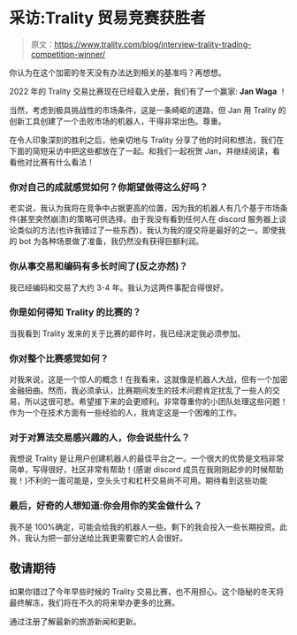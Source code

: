 # 采访:Trality 贸易竞赛获胜者

> 原文：<https://www.trality.com/blog/interview-trality-trading-competition-winner/>

你认为在这个加密的冬天没有办法达到相关的基准吗？再想想。

2022 年的 Trality 交易比赛现在已经载入史册，我们有了一个赢家: **Jan Waga** ！

当然，考虑到极具挑战性的市场条件，这是一条崎岖的道路，但 Jan 用 Trality 的创新工具创建了一个击败市场的机器人，干得非常出色。尊重。

在令人印象深刻的胜利之后，他亲切地与 Trality 分享了他的时间和想法，我们在下面的简短采访中把这些都放在了一起。和我们一起祝贺 Jan，并继续阅读，看看他对比赛有什么看法！

### 你对自己的成就感觉如何？你期望做得这么好吗？

老实说，我认为我将在竞争中占据更高的位置，因为我的机器人有几个基于市场条件(甚至突然崩溃)的策略可供选择。由于我没有看到任何人在 discord 服务器上谈论类似的方法(也许我错过了一些东西)，我认为我的提交将是最好的之一。即使我的 bot 为各种场景做了准备，我仍然没有获得巨额利润。

### 你从事交易和编码有多长时间了(反之亦然)？

我已经编码和交易了大约 3-4 年。我认为这两件事配合得很好。

### 你是如何得知 Trality 的比赛的？

当我看到 Trality 发来的关于比赛的邮件时，我已经决定我必须参加。

### 你对整个比赛感觉如何？

对我来说，这是一个惊人的概念！在我看来，这就像是机器人大战，但有一个加密金融扭曲。然而，我必须承认，比赛期间发生的技术问题肯定扰乱了一些人的交易，所以这很可悲。希望接下来的会更顺利。非常尊重你的小团队处理这些问题！作为一个在技术方面有一些经验的人，我肯定这是一个困难的工作。

### 对于对算法交易感兴趣的人，你会说些什么？

我想说 Trality 是让用户创建机器人的最佳平台之一。一个很大的优势是文档非常简单，写得很好，社区非常有帮助！(感谢 discord 成员在我刚刚起步的时候帮助我！)不利的一面可能是，空头头寸和杠杆交易尚不可用。期待看到这些功能

### 最后，好奇的人想知道:你会用你的奖金做什么？

我不是 100%确定，可能会给我的机器人一些。剩下的我会投入一些长期投资。此外，我认为把一部分送给比我更需要它的人会很好。

## **敬请期待**

如果你错过了今年早些时候的 Trality 交易比赛，也不用担心。这个隐秘的冬天将最终解冻，我们将在不久的将来举办更多的比赛。

通过注册了解最新的旅游新闻和更新。